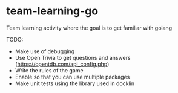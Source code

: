 # team-learning-go
Team learning activity where the goal is to get familiar with golang

TODO:
- Make use of debugging
- Use Open Trivia to get questions and answers (https://opentdb.com/api_config.php)
- Write the rules of the game
- Enable so that you can use multiple packages
- Make unit tests using the library used in docklin
